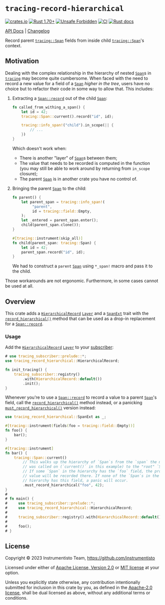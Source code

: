 `tracing-record-hierarchical`
=============================

[![crates.io](https://img.shields.io/crates/v/tracing-record-hierarchical.svg "crates.io")](https://crates.io/crates/tracing-record-hierarchical)
[![Rust 1.70+](https://img.shields.io/badge/rustc-1.70+-lightgray.svg "Rust 1.70+")](https://blog.rust-lang.org/2023/06/01/Rust-1.70.0.html)
[![Unsafe Forbidden](https://img.shields.io/badge/unsafe-forbidden-success.svg "Unsafe forbidden")](https://github.com/rust-secure-code/safety-dance)
[![CI](https://github.com/instrumentisto/tracing-record-hierarchical-rs/workflows/CI/badge.svg?branch=main "CI")](https://github.com/instrumentisto/tracing-record-hierarchical-rs/actions?query=workflow%3ACI+branch%3Amain)
[![Rust docs](https://docs.rs/tracing-record-hierarchical/badge.svg "Rust docs")](https://docs.rs/tracing-record-hierarchical)

[API Docs](https://docs.rs/tracing-record-hierarchical) |
[Changelog](https://github.com/instrumentisto/tracing-record-hierarchical-rs/blob/main/CHANGELOG.md)

Record parent [`tracing::Span`] fields from inside child [`tracing::Span`]'s context.




## Motivation

Dealing with the complex relationship in the hierarchy of nested [`Span`]s in [`tracing`] may become quite cumbersome. When faced with the need to record a new value for a field of a [`Span`] _higher in the tree_, users have no choice but to refactor their code in some way to allow that. This includes:

1. Extracting a [`Span::record`] out of the child [`Span`]:
   ```rust
   fn called_from_withing_a_span() {
       let id = 42;
       tracing::Span::current().record("id", id);

       tracing::info_span!("child").in_scope(|| {
           // ...
       })
   }
   ```
   Which doesn't work when:
   - There is another "layer" of [`Span`]s between them;
   - The value that needs to be recorded is computed in the function (you may still be able to work around by returning from `in_scope` closure);
   - The parent [`Span`] is in another crate you have no control of.

2. Bringing the parent [`Span`] to the child:
   ```rust
   fn parent() {
       let parent_span = tracing::info_span!(
            "parent",
            id = tracing::field::Empty,
       );
       let _entered = parent_span.enter();
       child(parent_span.clone());
   }

   #[tracing::instrument(skip_all)]
   fn child(parent_span: tracing::Span) {
       let id = 42;
       parent_span.record("id", id);
   }
   ```
   We had to construct a `parent` [`Span`] using `*_span!` macro and pass it to the child.

Those workarounds are not ergonomic. Furthermore, in some cases cannot be used at all.




## Overview

This crate adds a [`HierarchicalRecord`] [`Layer`] and a [`SpanExt`] trait with the [`record_hierarchical()`] method that can be used as a drop-in replacement for a [`Span::record`].


### Usage

Add the [`HierarchicalRecord`] [`Layer`] to your [subscriber]:
```rust
# use tracing_subscriber::prelude::*;
use tracing_record_hierarchical::HierarchicalRecord;

fn init_tracing() {
    tracing_subscriber::registry()
        .with(HierarchicalRecord::default())
        .init();
}
```

Whenever you're to use a [`Span::record`] to record a value to a parent [`Span`]'s field, call the [`record_hierarchical()`] method instead, or a panicking [`must_record_hierarchical()`] version instead:
```rust
use tracing_record_hierarchical::SpanExt as _;

#[tracing::instrument(fields(foo = tracing::field::Empty))]
fn foo() {
    bar();
}

#[tracing::instrument]
fn bar() {
    tracing::Span::current()
        // This walks up the hierarchy of `Span`s from the `span` the method 
        // was called on (`current()` in this example) to the "root" `Span`. 
        // If some `Span` in the hierarchy has the `foo` field, the provided 
        // value will be recorded there. If none of the `Span`s in the 
        // hierarchy has this field, a panic will occur.
        .must_record_hierarchical("foo", 42);
}
#
# fn main() {
#     use tracing_subscriber::prelude::*;
#     use tracing_record_hierarchical::HierarchicalRecord;
# 
#     tracing_subscriber::registry().with(HierarchicalRecord::default()).init();
# 
#     foo();
# }
```




## License

Copyright © 2023 Instrumentisto Team, <https://github.com/instrumentisto>

Licensed under either of [Apache License, Version 2.0][APACHE] or [MIT license][MIT] at your option.

Unless you explicitly state otherwise, any contribution intentionally submitted for inclusion in this crate by you, as defined in the [Apache-2.0 license][APACHE], shall be dual licensed as above, without any additional terms or conditions.




[`HierarchicalRecord`]: https://docs.rs/tracing-record-hierarchical/latest/tracing_record_hierarchical/struct.HierarchicalRecord.html
[`Layer`]: https://docs.rs/tracing-subscriber/latest/tracing_subscriber/layer/trait.Layer.html
[`must_record_hierarchical()`]: https://docs.rs/tracing-record-hierarchical/latest/tracing_record_hierarchical/trait.SpanExt.html#tymethod.must_record_hierarchical
[`record_hierarchical()`]: https://docs.rs/tracing-record-hierarchical/latest/tracing_record_hierarchical/trait.SpanExt.html#tymethod.record_hierarchical
[`Span::record`]: https://docs.rs/tracing/latest/tracing/struct.Span.html#method.record
[`Span`]: https://docs.rs/tracing/latest/tracing/struct.Span.html
[`SpanExt`]: https://docs.rs/tracing-record-hierarchical/latest/tracing_record_hierarchical/trait.SpanExt.html
[`tracing`]: https://docs.rs/tracing
[`tracing::Span`]: https://docs.rs/tracing/latest/tracing/struct.Span.html
[subscriber]: https://docs.rs/tracing/latest/tracing#subscribers

[APACHE]: https://github.com/instrumentisto/tracing-record-hierarchical-rs/blob/main/LICENSE-APACHE
[MIT]: https://github.com/instrumentisto/tracing-record-hierarchical-rs/blob/main/LICENSE-MIT
